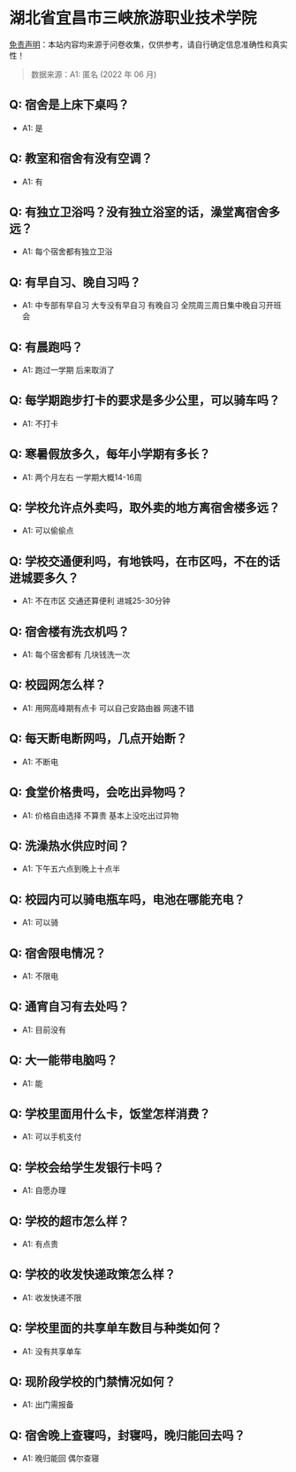 # 湖北省宜昌市三峡旅游职业技术学院

[免责声明](https://colleges.chat/#_3)：本站内容均来源于问卷收集，仅供参考，请自行确定信息准确性和真实性！

> 数据来源：A1: 匿名 (2022 年 06 月)

## Q: 宿舍是上床下桌吗？

- A1: 是

## Q: 教室和宿舍有没有空调？

- A1: 有

## Q: 有独立卫浴吗？没有独立浴室的话，澡堂离宿舍多远？

- A1: 每个宿舍都有独立卫浴

## Q: 有早自习、晚自习吗？

- A1: 中专部有早自习 大专没有早自习 有晚自习 全院周三周日集中晚自习开班会

## Q: 有晨跑吗？

- A1: 跑过一学期 后来取消了

## Q: 每学期跑步打卡的要求是多少公里，可以骑车吗？

- A1: 不打卡

## Q: 寒暑假放多久，每年小学期有多长？

- A1: 两个月左右 一学期大概14-16周

## Q: 学校允许点外卖吗，取外卖的地方离宿舍楼多远？

- A1: 可以偷偷点

## Q: 学校交通便利吗，有地铁吗，在市区吗，不在的话进城要多久？

- A1: 不在市区 交通还算便利 进城25-30分钟

## Q: 宿舍楼有洗衣机吗？

- A1: 每个宿舍都有 几块钱洗一次

## Q: 校园网怎么样？

- A1: 用网高峰期有点卡 可以自己安路由器 网速不错

## Q: 每天断电断网吗，几点开始断？

- A1: 不断电

## Q: 食堂价格贵吗，会吃出异物吗？

- A1: 价格自由选择 不算贵 基本上没吃出过异物

## Q: 洗澡热水供应时间？

- A1: 下午五六点到晚上十点半

## Q: 校园内可以骑电瓶车吗，电池在哪能充电？

- A1: 可以骑

## Q: 宿舍限电情况？

- A1: 不限电

## Q: 通宵自习有去处吗？

- A1: 目前没有

## Q: 大一能带电脑吗？

- A1: 能

## Q: 学校里面用什么卡，饭堂怎样消费？

- A1: 可以手机支付

## Q: 学校会给学生发银行卡吗？

- A1: 自愿办理

## Q: 学校的超市怎么样？

- A1: 有点贵

## Q: 学校的收发快递政策怎么样？

- A1: 收发快递不限

## Q: 学校里面的共享单车数目与种类如何？

- A1: 没有共享单车

## Q: 现阶段学校的门禁情况如何？

- A1: 出门需报备

## Q: 宿舍晚上查寝吗，封寝吗，晚归能回去吗？

- A1: 晚归能回 偶尔查寝

